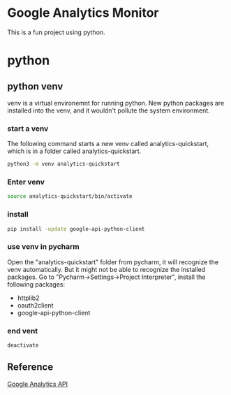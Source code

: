 # Google Analytics Monitor
This is a fun project using python.

# python
## python venv
venv is a virtual environemnt for running python. New python packages are installed into the venv, and it wouldn't pollute the system environment.
### start a venv
The following command starts a new venv called analytics-quickstart, which is in a folder called analytics-quickstart.
```bash
python3 -m venv analytics-quickstart
```
### Enter venv
```bash
source analytics-quickstart/bin/activate
```
### install 
```bash
pip install -update google-api-python-client
```

### use venv in pycharm
Open the "analytics-quickstart" folder from pycharm, it will recognize the venv automatically. But it might not be able to recognize the installed packages. Go to "Pycharm->Settings->Project Interpreter", install the following packages:
* httplib2
* oauth2client
* google-api-python-client

### end vent
```bash
deactivate
```


## Reference
[Google Analytics API](https://developers.google.com/analytics/devguides/reporting/core/v4/quickstart/installed-py)
